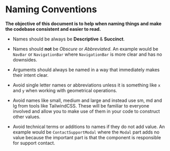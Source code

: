 # Naming Conventions

**The objective of this document is to help when naming things and make the codebase consistent and easier to read.**

- Names should be always be **Descriptive** & **Succinct**.

- Names should **not** be _Obscure_ or _Abbreviated_. An example would be `NavBar` or `NavigationBar` where `NavigationBar` is more clear and has no downsides.

- Arguments should always be named in a way that immediately makes their intent clear.

- Avoid single letter names or abbreviations unless it is something like `x` and `y` when working with geometrical operations.

- Avoid names like small, medium and large and instead use sm, md and lg from tools like TailwindCSS. These will be familiar to everyone involved and allow you to make use of them in your code to construct other values.

- Avoid technical terms or additions to names if they do not add value. An example would be `ContactSupportModal` where the `Modal` part adds no value because the important part is that the component is responsible for support contact.
